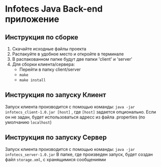# Infotecs Java Back-end приложение  
  
## Инструкция по сборке  

1. Скачайте исходные файлы проекта
2. Распакуйте в удобное место и откройте в терминале
3. В распакованном папке будут две папки 'client' и 'server'
4. Для сборки клиента/сервера:
	- Перейти в папку client/server
	- `make`
	- `make install`

## Инструкция по запуску Клиент  
Запуск клиента производится с помощью команды: 
`java -jar  infotecs_client-1.0.jar [host]`
, где `[host]` задается опционально. 
Если он не задан, будет использоваться адресс из файла .properties (по умолчанию `localhost`)

## Инструкция по запуску Сервер
Запуск клиента производится с помощью команды: 
`java -jar  infotecs_server-1.0.jar`
В папке, где произведен запуск, будет создан файл `storage.xml`, с хранящимися сообщениями
